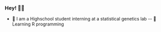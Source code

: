 ### Hey! 🐱‍💻

- 🌱 I am a Highschool student interning at a statistical genetics lab
-- 🌱 Learning R programming
